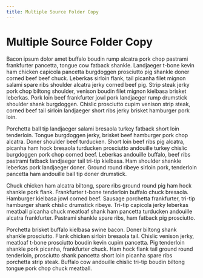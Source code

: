 ```yaml
---
title: Multiple Source Folder Copy
---
```


# Multiple Source Folder Copy

Bacon ipsum dolor amet buffalo boudin rump alcatra pork chop pastrami frankfurter pancetta, tongue cow fatback shankle. Landjaeger t-bone kevin ham chicken capicola pancetta burgdoggen prosciutto pig shankle doner corned beef beef chuck. Leberkas sirloin flank, tail picanha filet mignon salami spare ribs shoulder alcatra jerky corned beef pig. Strip steak jerky pork chop biltong shoulder, venison boudin filet mignon kielbasa brisket leberkas. Pork loin beef frankfurter jowl pork landjaeger rump drumstick shoulder shank burgdoggen. Chislic prosciutto cupim venison strip steak, corned beef tail sirloin landjaeger short ribs jerky brisket hamburger pork loin.

Porchetta ball tip landjaeger salami bresaola turkey fatback short loin tenderloin. Tongue burgdoggen jerky, brisket beef hamburger pork chop alcatra. Doner shoulder beef turducken. Short loin beef ribs pig alcatra, picanha ham hock bresaola turducken prosciutto andouille turkey chislic burgdoggen pork chop corned beef. Leberkas andouille buffalo, beef ribs pastrami fatback landjaeger tail tri-tip kielbasa. Ham shoulder shankle leberkas pork landjaeger doner. Ground round ribeye sirloin pork, tenderloin pancetta ham andouille ball tip doner drumstick.

Chuck chicken ham alcatra biltong, spare ribs ground round pig ham hock shankle pork flank. Frankfurter t-bone tenderloin buffalo chuck bresaola. Hamburger kielbasa jowl corned beef. Sausage porchetta frankfurter, tri-tip hamburger shank chislic drumstick ribeye. Tri-tip capicola jerky leberkas meatball picanha chuck meatloaf shank ham pancetta turducken andouille alcatra frankfurter. Pastrami shankle spare ribs, ham fatback pig prosciutto.

Porchetta brisket buffalo kielbasa swine bacon. Doner biltong shank shankle prosciutto. Flank chicken sirloin bresaola tail. Chislic venison jerky, meatloaf t-bone prosciutto boudin kevin cupim pancetta. Pig tenderloin shankle pork picanha, frankfurter chuck. Ham hock flank tail ground round tenderloin, prosciutto shank pancetta short loin picanha spare ribs porchetta strip steak. Buffalo cow andouille chislic tri-tip boudin biltong tongue pork chop chuck meatball.